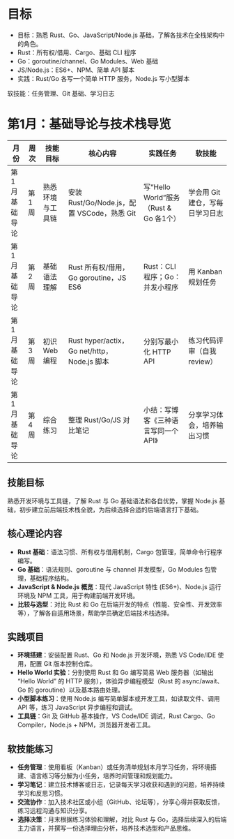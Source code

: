 # 目标

- 目标：熟悉 Rust、Go、JavaScript/Node.js 基础，了解各技术在全栈架构中的角色。
- Rust：所有权/借用、Cargo、基础 CLI 程序
- Go：goroutine/channel、Go Modules、Web 基础
- JS/Node.js：ES6+、NPM、简单 API 脚本
- 实践：Rust/Go 各写一个简单 HTTP 服务，Node.js 写小型脚本

软技能：任务管理、Git 基础、学习日志

# 第1月：基础导论与技术栈导览

| 月份 | 周次 | 技能目标 | 核心内容 | 实践任务 | 软技能 |
| --- | --- | --- | --- | --- | --- |
| 第1月 基础导论 | 第1周 | 熟悉环境与工具链 | 安装 Rust/Go/Node.js，配置 VSCode，熟悉 Git | 写“Hello World”服务（Rust & Go 各1个） | 学会用 Git 建仓，写每日学习日志 |
| 第1月 基础导论 | 第2周 | 基础语法理解 | Rust 所有权/借用，Go goroutine，JS ES6 | Rust：CLI 程序；Go：并发小程序 | 用 Kanban 规划任务 |
| 第1月 基础导论 | 第3周 | 初识 Web 编程 | Rust hyper/actix，Go net/http，Node.js 脚本 | 分别写最小化 HTTP API | 练习代码评审（自我 review） |
| 第1月 基础导论 | 第4周 | 综合练习 | 整理 Rust/Go/JS 对比笔记 | 小结：写博客《三种语言写同一个 API》 | 分享学习体会，培养输出习惯 |

## 技能目标

熟悉开发环境与工具链，了解 Rust 与 Go 基础语法和各自优势，掌握 Node.js 基础，初步建立前后端技术栈全貌，为后续选择合适的后端语言打下基础。

## 核心理论内容

- **Rust 基础**：语法习惯、所有权与借用机制，Cargo 包管理，简单命令行程序编写。
- **Go 基础**：语法规则、goroutine 与 channel 并发模型，Go Modules 包管理，基础程序结构。
- **JavaScript & Node.js 概览**：现代 JavaScript 特性 (ES6+)、Node.js 运行环境及 NPM 工具，用于构建前端开发环境。
- **比较与选型**：对比 Rust 和 Go 在后端开发的特点（性能、安全性、开发效率等），了解各自适用场景，帮助学员确定后端技术栈选择。

## 实践项目

- **环境搭建**：安装配置 Rust、Go 和 Node.js 开发环境，熟悉 VS Code/IDE 使用，配置 Git 版本控制仓库。
- **Hello World 实验**：分别使用 Rust 和 Go 编写简易 Web 服务器（如输出 “Hello World” 的 HTTP 服务），体验异步编程模型（Rust 的 async/await、Go 的 goroutine）以及基本路由处理。
- **小型脚本练习**：使用 Node.js 编写简单脚本或开发工具，如读取文件、调用 API 等，练习 JavaScript 异步编程和调试。
- **工具链**：Git 及 GitHub 基本操作，VS Code/IDE 调试，Rust Cargo、Go Compiler，Node.js + NPM，浏览器开发者工具。

## 软技能练习

- **任务管理**：使用看板（Kanban）或任务清单规划本月学习任务，将环境搭建、语言练习等分解为小任务，培养时间管理和规划能力。
- **学习笔记**：建立技术博客或日志，记录每天学习收获和遇到的问题，培养持续学习和反思习惯。
- **交流协作**：加入技术社区或小组（GitHub、论坛等），分享心得并获取反馈，练习远程沟通与知识分享。
- **选择决策**：月末根据练习体验和理解，对比 Rust 与 Go，选择后续深入的后端主力语言，并撰写一份选择理由分析，培养技术选型和产品思维。

